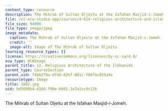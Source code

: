 ```yaml
---
content_type: resource
description: The Mihrab of Sultan Oljeitu at the Isfahan Masjid-i-Jomeh.
file: /ol-ocw-studio-app/courses/4-614-religious-architecture-and-islamic-cultures-fall-2002/bd5690b4d168f98e66611e7a1cc9c126_1082.jpg
file_size: 94998
file_type: image/jpeg
image_metadata:
  caption: The Mihrab of Sultan Oljeitu at the Isfahan Masjid-i-Jomeh.
  credit: ''
  image-alt: Image of The Mihrab of Sultan Oljeitu
learning_resource_types: []
license: https://creativecommons.org/licenses/by-nc-sa/4.0/
ocw_type: OCWImage
parent_title: 12. Religious Architecture of the Ilkhanids
parent_type: CourseSection
parent_uid: f4bb2f9a-df48-62e7-801c-f667ac835a4e
resourcetype: Image
title: 1082.jpg
uid: bd5690b4-d168-f98e-6661-1e7a1cc9c126
---
```

The Mihrab of Sultan Oljeitu at the Isfahan Masjid-i-Jomeh.